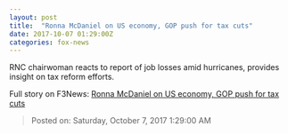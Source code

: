 ```yaml
---
layout: post
title:  "Ronna McDaniel on US economy, GOP push for tax cuts"
date: 2017-10-07 01:29:00Z
categories: fox-news
---
```


RNC chairwoman reacts to report of job losses amid hurricanes, provides insight on tax reform efforts.


Full story on F3News: [Ronna McDaniel on US economy, GOP push for tax cuts](http://www.f3nws.com/n/rWZTuE)

> Posted on: Saturday, October 7, 2017 1:29:00 AM
